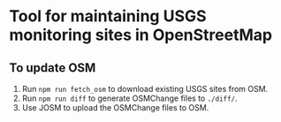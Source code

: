 # Tool for maintaining USGS monitoring sites in OpenStreetMap

## To update OSM

1. Run `npm run fetch_osm` to download existing USGS sites from OSM.
2. Run `npm run diff` to generate OSMChange files to `./diff/`.
3. Use JOSM to upload the OSMChange files to OSM.